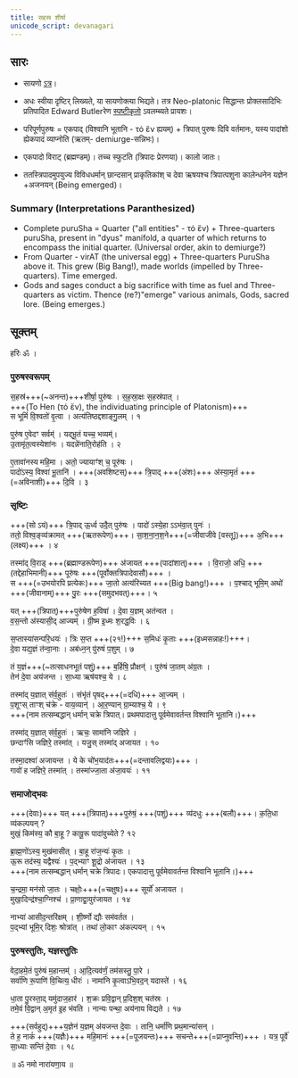 ```yaml
---
title: सहस्र शीर्षा
unicode_script: devanagari
---
```


## सारः
- सायणो [ऽत्र](https://archive.org/stream/Anandashram_Samskrita_Granthavali_Anandashram_Sanskrit_Series/ASS_036_Taittiriya_Aranyakam_With_Sayana_Bhashya_Part_1_-_Babasastri_Phadke_1898#page/n191/mode/2up)।
- अधः स्वीया दृष्टिर् लिख्यते, या सायणोक्त्या भिद्यते। तत्र Neo-platonic सिद्धान्तः प्रोक्लसादिभिः प्रतिपादित Edward Butlerरेण [स्पष्टीकृतो](https://archive.org/details/neo-platonism-papers/page/n19) ऽवलम्ब्यते प्रायशः।

- परिपूर्णपुरुषः = एकपाद् (विश्वानि भूतानि - τό ἕν ह्ययम्) + त्रिपात् पुरुषः दिवि वर्तमानः, यस्य पादांशो ह्येकपादं व्याप्नोति  (ऋतम्- demiurge-सन्निभः)।  
- एकपादो विराट् (ब्रह्मण्डम्)। तच्च स्फुटति (त्रिपादः प्रेरणया)। कालो जातः।
- ततस्त्रिपादमुपयुज्य विविधधर्मान् छान्दसान् प्राकृतिकांश् च देवा ऋषयश्च त्रिपात्पशुना कालेन्धनेन यज्ञेन +अजनयन् (Being emerged)।

### Summary (Interpretations Paranthesized)
- Complete puruSha = Quarter ("all entities" - τό ἕν) + Three-quarters puruSha, present in "dyus" manifold, a quarter of which returns to encompass the initial quarter. (Universal order, akin to demiurge?)
- From Quarter - virAT (the universal egg) + Three-quarters PuruSha above it. This grew (Big Bang!), made worlds (impelled by Three-quarters). Time emerged.
- Gods and sages conduct a big sacrifice with time as fuel and Three-quarters as victim. Thence (re?)"emerge" various animals, Gods, sacred lore. (Being emerges.)  

## सूक्तम्

हरिः ॐ ।  

### पुरुषस्वरूपम्
स॒हस्र॑+++(~अनन्त)+++शीर्षा॒ पुरु॑षः । स॒ह॒स्रा॒क्षः स॒हस्र॑पात् ।  
+++(To Hen (τό ἕν), the individuating principle of Platonism)+++  
स भूमिं॑ वि॒श्वतो॑ वृ॒त्वा । अत्य॑तिष्ठद्दशाङ्गु॒लम् । १

पुरु॑ष ए॒वेदꣳ सर्वम्॑ । यद्भू॒तं यच्च॒ भव्यम्॑।  
उ॒तामृ॑त॒त्वस्येशा॑नः । यदन्ने॑नाति॒रोह॑ति । २

ए॒तावा॑नस्य महि॒मा । अतो॒ ज्यायाꣳ॑श् च॒ पूरु॑षः ।  
पादो॑ऽस्य॒ विश्वा॑ भू॒तानि॑ । +++(अवशिष्टस्)+++ त्रि॒पाद् +++(अंशः)+++ अ॑स्या॒मृतं॑ +++(=अविनाशी)+++ दि॒वि । ३

### सृष्टिः
+++(सो ऽयं)+++ त्रि॒पाद् ऊ॒र्ध्व उदै॒त् पुरु॑षः । पादो॑ ऽस्ये॒हा ऽऽभ॑वा॒त् पुनः॑ ।  
ततो॒ विश्व॒ङ्व्य॑क्रामत् +++(ऋतरूपेण)+++। सा॒श॒ना॒न॒श॒ने+++(=जीवाजीवे [वस्तू])+++ अ॒भि+++(लक्ष्य)+++ । ४

तस्मा॑द् वि॒राड् +++(ब्रह्माण्डरूपेण)+++ अ॑जायत +++(पादांशात्)+++ । वि॒राजो॒ अधि॒ +++(तद्देहाभिमानी)+++ पूरु॑षः +++(पूर्वोक्तत्रिपादेवासौ)+++ ।  
स +++(=उभयोरपि प्रत्येकः)+++ जा॒तो अत्य॑रिच्यत +++(Big bang!)+++ । प॒श्चाद् भूमि॒म् अथो॑ +++(जीवानाम्)+++ पु॒रः +++(समुदभवत्)+++। ५

यत् +++(त्रिपात्)+++पुरु॑षेण ह॒विषा॑ । दे॒वा य॒ज्ञम् अत॑न्वत ।  
व॒स॒न्तो अ॑स्यासी॒द् आज्यम्॑ । ग्री॒ष्म इ॒ध्मः श॒रद्ध॒विः । ६

स॒प्तास्या॑सन्परि॒धयः॑ । त्रिः स॒प्त +++(२१!)+++ स॒मिधः॑ कृ॒ताः +++(इध्मसन्नाहः!)+++।  
दे॒वा यद्य॒ज्ञं त॑न्वा॒नाः । अब॑ध्न॒न् पु॑रुषं प॒शुम् । ७

तं य॒ज्ञं+++(~तत्साधनभूतं पशुं)+++ ब॒र्हिषि॒ प्रौक्षन्॑ । पुरु॑षं जा॒तम् अ॑ग्र॒तः ।  
तेन॑ दे॒वा अय॑जन्त । सा॒ध्या ऋष॑यश्च॒ ये । ८

तस्मा॑द् य॒ज्ञात् स॑र्व॒हुतः॑ । संभृ॑तं पृषद्+++(=दधि)+++ आ॒ज्यम् ।  
प॒शूꣳस् ताꣳश् च॑क्रे - वाय॒व्यान्॑ । आ॒र॒ण्यान् ग्रा॒म्याश्च॒ ये । ९  
+++(नाम तत्सम्बद्धान् धर्मान् चक्रे त्रिपात्। प्रथमपादात्तु पूर्वमेवावर्तन्त विश्वानि भूतानि।)+++

तस्मा॑द् य॒ज्ञात् स॑र्व॒हुतः॑ । ऋचः॒ सामा॑नि जज्ञिरे ।  
छन्दाꣳ॑सि जज्ञिरे॒ तस्मा॑त् । यजु॒स् तस्मा॑द् अजायत । १०

तस्मा॒दश्वा॑ अजायन्त । ये के चो॑भ॒याद॑तः+++(=दन्तावलिद्वयाः)+++ ।  
गावो॑ ह जज्ञिरे॒ तस्मा॑त् । तस्मा॑ज्जा॒ता अ॑जा॒वयः॑ । ११

### समाजोद्भवः
+++(देवाः)+++ यत् +++(त्रिपात्)+++पुरु॑षं॒ +++(पशुं)+++ व्य॑दधुः +++(बलौ)+++। क॒ति॒धा व्य॑कल्पयन् ?  
मुखं॒ किम॑स्य॒ कौ बा॒हू ? कावू॒रू पादा॑वुच्येते ? १२

ब्रा॒ह्म॒णो॑ऽस्य॒ मुख॑मासीत् । बा॒हू रा॑ज॒न्यः॑ कृ॒तः ।  
ऊ॒रू तद॑स्य॒ यद्वैश्यः॑ । प॒द्भ्याꣳ शू॒द्रो अ॑जायत । १३  
+++(नाम तत्सम्बद्धान् धर्मान् चक्रे त्रिपादः। एकपादात्तु पूर्वमेवावर्तन्त विश्वानि भूतानि।)+++

च॒न्द्रमा॒ मन॑सो जा॒तः । चक्षोः॒+++(=चक्षुषः)+++ सूर्यो॑ अजायत ।  
मुखा॒दिन्द्र॑श्चा॒ग्निश्च॑ ।  प्रा॒णाद्वा॒युर॑जायत । १४  

नाभ्या॑ आसीद॒न्तरि॑क्षम् । शी॒र्ष्णो द्यौः सम॑वर्तत ।  
प॒द्भ्यां भूमि॒र् दिशः॒ श्रोत्रा॑त् । तथा॑ लो॒काꣳ अ॑कल्पयन् । १५

### पुरुषस्तुतिः, यज्ञस्तुतिः
वेदा॒हमे॒तं पुरु॑षं म॒हान्तम्॑ । आ॒दि॒त्यव॑र्णं॒ तम॑सस्तु॒ पा॒रे ।  
सर्वा॑णि रू॒पाणि॑ वि॒चित्य॒ धीरः॑ । नामा॑नि कृ॒त्वाऽभि॒वद॒न् यदास्ते॑ । १६

धा॒ता पु॒रस्ता॒द् यमु॑दाज॒हार॑ । श॒क्रः प्रवि॒द्वान् प्र॒दिश॒श् चत॑स्रः ।  
तमे॒वं वि॒द्वान् अ॒मृत॑ इ॒ह भ॑वति । नान्यः पन्था॒ अय॑नाय विद्यते । १७

+++(सर्वहुद्)+++य॒ज्ञेन॑ य॒ज्ञम् अ॑यजन्त दे॒वाः । तानि॒ धर्मा॑णि प्रथ॒मान्या॑सन् ।  
ते ह॒ नाकं॑ +++(यज्ञैः)+++ महि॒मानः॑ +++(=पूजयन्तः)+++ सचन्ते+++(=प्राप्नुवन्ति)+++ । यत्र॒ पूर्वे॑ सा॒ध्याः सन्ति॑ दे॒वाः । १८

॥ ॐ नमो नारा॑यणा॒य ॥
